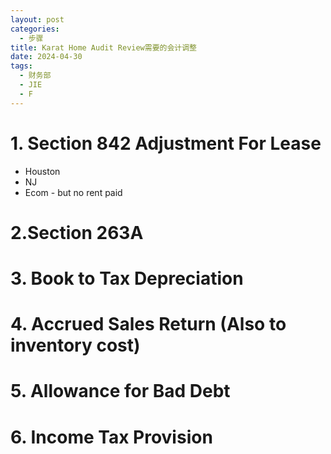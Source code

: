 ```yaml
---
layout: post
categories:
  - 步骤
title: Karat Home Audit Review需要的会计调整
date: 2024-04-30
tags:
  - 财务部
  - JIE
  - F
---
```

# 1. Section 842 Adjustment For Lease
- Houston
- NJ
- Ecom - but no rent paid

# 2.Section 263A



# 3. Book to Tax Depreciation

# 4. Accrued Sales Return (Also to inventory cost)

# 5. Allowance for Bad Debt

# 6. Income Tax Provision
